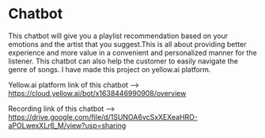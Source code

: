 # Chatbot
This chatbot will give you a playlist recommendation based on your emotions and the artist that you suggest.This is all about providing better experience and more value in a convenient and personalized manner for the listener.
This chatbot can also help the customer to easily navigate the genre of songs.
I have made this project on yellow.ai platform.

Yellow.ai platform link of this chatbot --> https://cloud.yellow.ai/bot/x1638446990908/overview

Recording link of this chatbot --> https://drive.google.com/file/d/1SUNOA6vcSxXEXeaHRO-aPOLwexXLr6_M/view?usp=sharing
